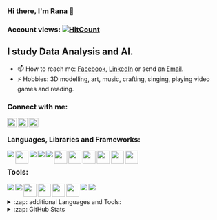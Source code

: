 
<!--
**RanaHabib00/RanaHabib00** is a ✨ _special_ ✨ repository because its `README.md` (this file) appears on your GitHub profile.

Here are some ideas to get you started:

- 🔭 I’m currently working on ...
- 🌱 I’m currently learning ...
- 👯 I’m looking to collaborate on ...
- 🤔 I’m looking for help with ...
- 💬 Ask me about ...
- 😄 Pronouns: ...
- ⚡ Fun fact: ...
-->


### Hi there, I'm Rana 👋

### Account views: [![HitCount](http://hits.dwyl.com/{username}/{project}.svg)](http://hits.dwyl.com/{username}/{project})

## I study Data Analysis and AI.

- 📫 How to reach me: [Facebook](https://www.facebook.com/rana.habib911/), [LinkedIn](https://www.linkedin.com/in/ranahabib/) or send an [Email](mailto:RanaHabib00@stud.cu.edu.eg).
- ⚡ Hobbies: 3D modelling, art, music, crafting, singing, playing video games and reading.


### Connect with me:


[<img align="left" alt="https://www.facebook.com/rana.habib911/" width="22px" src="https://cdn.jsdelivr.net/npm/simple-icons@v3/icons/facebook.svg" />](https://www.facebook.com/rana.habib911/)
[<img align="left" alt="https://www.facebook.com/rana.habib911/" width="22px" src="https://cdn.jsdelivr.net/npm/simple-icons@v3/icons/linkedin.svg" />](https://www.linkedin.com/in/ranahabib/)
[<img align="left" alt="https://www.facebook.com/rana.habib911/" width="22px" src="https://cdn.jsdelivr.net/npm/simple-icons@3.13.0/icons/microsoftoutlook.svg" />](mailto:RanaHabib00@stud.cu.edu.eg)
<br />

### Languages, Libraries and Frameworks:

<img align="left"  src="https://img.icons8.com/color/30/000000/python.png"/>
<img align="left" width="30px" src="https://iconfair.com/cepsools/2020/10/Artboard-6-13.png"/>
<img align="left"  src="https://img.icons8.com/dusk/30/000000/java-coffee-cup-logo.png"/>
<img align="left" align="left" src="https://img.icons8.com/ios-filled/30/000000/c-plus-plus-logo.png"/>
<img align="left" src="https://img.icons8.com/color/30/000000/tensorflow.png"/>
<img align="left" width="30px" src="https://upload.wikimedia.org/wikipedia/commons/thumb/a/ae/Keras_logo.svg/1200px-Keras_logo.svg.png"/>
<img align="left" width="30px" src="https://pytorch.org/assets/images/pytorch-logo.png"/>
<img align="left" width="30px" src="https://techscript24.com/wp-content/uploads/2020/10/86498201-a8bd8680-bd39-11ea-9d08-66b610a8dc01.png"/>
<img align="left" width="30px" src="https://skeptric.com/images/pandas.png"/>
<img align="left" width="30px" src="https://upload.wikimedia.org/wikipedia/commons/thumb/0/01/Created_with_Matplotlib-logo.svg/1024px-Created_with_Matplotlib-logo.svg.png"/>
<img align="left" width="30px" src="https://pbs.twimg.com/media/EhGuwXWXgAEERcn.png:large"/>
<br />

### Tools:
<img align="left" src="https://img.icons8.com/fluent/30/000000/visual-studio-code-2019.png"/>
<img align="left" src="https://img.icons8.com/color/30/000000/intellij-idea.png"/>
<img align="left" width="30px" src="https://cdn.icon-icons.com/icons2/1381/PNG/512/clion_94128.png"/>
<img align="left" width="30px" src="https://upload.wikimedia.org/wikipedia/commons/thumb/3/38/Jupyter_logo.svg/1200px-Jupyter_logo.svg.png"/>
<img align="left" width="30px" src="https://colab.research.google.com/img/colab_favicon_256px.png"/>
<img align="left" width="30px" src="https://www.octoparse.com/media/4685/weka-logo.jpg"/>
<img align="left" src="https://img.icons8.com/color/30/000000/tableau-software.png"/>
<img align="left" src="https://img.icons8.com/color/30/000000/ms-excel.png"/>
<br />
<br />

<details>
  <summary>:zap: additional Languages and Tools:</summary>
  
<!--START_SECTION:activity-->
<img align="left" src="https://img.icons8.com/color/30/000000/dart.png"/>
<img align="left" src="https://img.icons8.com/color/30/000000/flutter.png"/>
<img align="left" width="30px"  src="https://images.vexels.com/media/users/3/166383/isolated/preview/6024bc5746d7436c727825dc4fc23c22-html-programming-language-icon-by-vexels.png"/>
<img align="left" width="30px"  src="https://cdn4.iconfinder.com/data/icons/iconsimple-programming/512/css-512.png"/>
<img align="left" width="30px"  src="https://cdn.iconscout.com/icon/free/png-256/javascript-2038874-1720087.png"/>
<img align="left" width="30px"  src="https://banner2.cleanpng.com/20180503/iwq/kisspng-php-computer-icons-mysql-media-logo-5aeb92a1bb9dc8.6244609315253879377685.jpg"/>
<img align="left" width="30px" src="https://iconarchive.com/download/i98223/dakirby309/simply-styled/Blender.ico"/>
<br />
<br />
<!--END_SECTION:activity-->

</details>



<details>
  <summary>:zap: GitHub Stats</summary>

  <img align="left" alt="RanaHabib's GitHub Stats" src="https://github-readme-stats.codestackr.vercel.app/api?username=RanaHabib&show_icons=true&theme=radical&hide_border=true" />

</details>
